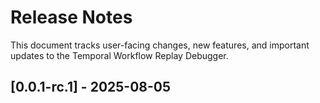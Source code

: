 # Release Notes

This document tracks user-facing changes, new features, and important updates to the Temporal Workflow Replay Debugger.

## [0.0.1-rc.1] - 2025-08-05


